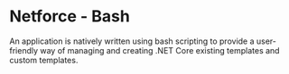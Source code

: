 # Netforce - Bash
An application is natively written using bash scripting to provide a user-friendly way of managing and creating .NET Core existing templates and custom templates.